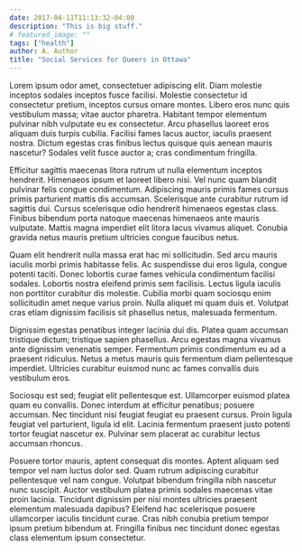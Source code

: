 ```yaml
---
date: 2017-04-11T11:13:32-04:00
description: "This is big stuff."
# featured_image: ""
tags: ["health"]
author: A. Author
title: "Social Services for Queers in Ottawa"
---
```



Lorem ipsum odor amet, consectetuer adipiscing elit. Diam molestie inceptos sodales inceptos fusce facilisi. Molestie consectetur id consectetur pretium, inceptos cursus ornare montes. Libero eros nunc quis vestibulum massa; vitae auctor pharetra. Habitant tempor elementum pulvinar nibh vulputate eu ex consectetur. Arcu phasellus laoreet eros aliquam duis turpis cubilia. Facilisi fames lacus auctor, iaculis praesent nostra. Dictum egestas cras finibus lectus quisque quis aenean mauris nascetur? Sodales velit fusce auctor a; cras condimentum fringilla.

Efficitur sagittis maecenas litora rutrum ut nulla elementum inceptos hendrerit. Himenaeos ipsum et laoreet libero nisi. Vel nunc quam blandit pulvinar felis congue condimentum. Adipiscing mauris primis fames cursus primis parturient mattis dis accumsan. Scelerisque ante curabitur rutrum id sagittis dui. Cursus scelerisque odio hendrerit himenaeos egestas class. Finibus bibendum porta natoque maecenas himenaeos ante mauris vulputate. Mattis magna imperdiet elit litora lacus vivamus aliquet. Conubia gravida netus mauris pretium ultricies congue faucibus netus.

Quam elit hendrerit nulla massa erat hac mi sollicitudin. Sed arcu mauris iaculis morbi primis habitasse felis. Ac suspendisse dui eros ligula, congue potenti taciti. Donec lobortis curae fames vehicula condimentum facilisi sodales. Lobortis nostra eleifend primis sem facilisis. Lectus ligula iaculis non porttitor curabitur dis molestie. Cubilia morbi quam sociosqu enim sollicitudin amet neque varius proin. Nulla aliquet mi quam duis et. Volutpat cras etiam dignissim facilisis sit phasellus netus, malesuada fermentum.

Dignissim egestas penatibus integer lacinia dui dis. Platea quam accumsan tristique dictum; tristique sapien phasellus. Arcu egestas magna vivamus ante dignissim venenatis semper. Fermentum primis condimentum eu ad a praesent ridiculus. Netus a metus mauris quis fermentum diam pellentesque imperdiet. Ultricies curabitur euismod nunc ac fames convallis duis vestibulum eros.

Sociosqu est sed; feugiat elit pellentesque est. Ullamcorper euismod platea quam eu convallis. Donec interdum at efficitur penatibus; posuere accumsan. Nec tincidunt nisi feugiat feugiat eu praesent cursus. Proin ligula feugiat vel parturient, ligula id elit. Lacinia fermentum praesent justo potenti tortor feugiat nascetur ex. Pulvinar sem placerat ac curabitur lectus accumsan rhoncus.

Posuere tortor mauris, aptent consequat dis montes. Aptent aliquam sed tempor vel nam luctus dolor sed. Quam rutrum adipiscing curabitur pellentesque vel nam congue. Volutpat bibendum fringilla nibh nascetur nunc suscipit. Auctor vestibulum platea primis sodales maecenas vitae proin lacinia. Tincidunt dignissim per nisi montes ultricies praesent elementum malesuada dapibus? Eleifend hac scelerisque posuere ullamcorper iaculis tincidunt curae. Cras nibh conubia pretium tempor ipsum pretium bibendum at. Fringilla finibus nec tincidunt donec egestas class elementum ipsum consectetur.